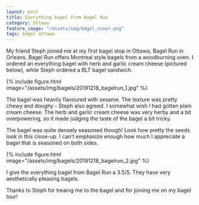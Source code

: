 ```yaml
---
layout: post
title: Everything bagel from Bagel Run
category: Ottawa
feature_image: "/assets/img/bagel_cover.png"
tags: bagel ottawa
---
```


My friend Steph joined me at my first bagel stop in Ottawa, Bagel Run in Orleans. Bagel Run offers Montreal style bagels from a woodburning oven. I ordered an everything bagel with herb and garlic cream cheese (pictured below), while Steph ordered a BLT bagel sandwich.

{% include figure.html image="/assets/img/bagels/20191218_bagelrun_1.jpg" %}

The bagel was heavily flavoured with sesame. The texture was pretty chewy and doughy - Steph also agreed. I somewhat wish I had gotten plain cream cheese. The herb and garlic cream cheese was very herby and a bit overpowering, so it made judging the taste of the bagel a bit tricky.

The bagel was quite densely seasoned though! Look how pretty the seeds look in this close-up. I can't emphasize enough how much I appreciate a bagel that is seasoned on both sides.

{% include figure.html image="/assets/img/bagels/20191218_bagelrun_2.jpg" %}

I give the everything bagel from Bagel Run a 3.5/5. They have very aesthetically pleasing bagels.

Thanks to Steph for treaing me to the bagel and for joining me on my bagel tour!
